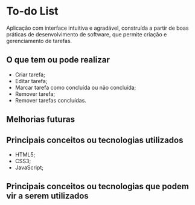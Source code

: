 # To-do List

Aplicação com interface intuitiva e agradável, construída a partir de boas práticas de desenvolvimento de software, que permite criação e gerenciamento de tarefas.

## O que tem ou pode realizar
* Criar tarefa;
* Editar tarefa;
* Marcar tarefa como concluída ou não concluída;
* Remover tarefa;
* Remover tarefas concluídas.

## Melhorias futuras

## Principais conceitos ou tecnologias utilizados
* HTML5;
* CSS3;
* JavaScript;

## Principais conceitos ou tecnologias que podem vir a serem utilizados